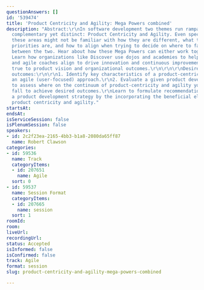 ```yaml
---
questionAnswers: []
id: '539474'
title: 'Product Centricity and Agility: Mega Powers combined'
description: "Abstract:\r\nIn software development two themes run rampant which are
  complementary yet distinct: Product Centricity and Agility. Even specialists of
  these areas might not be familiar with how they are different, what their divergent
  priorities are, and how to align when trying to decide on where to fall on the continuum
  between the two. Hear about how these Mega Powers can either work together or explode!
  Learn how organizations like Discover use dojos and academies to helps product leaders
  and agile coaches align to drive innovation and continuous improvement while staying
  true to product vision and organizational outcomes.\r\n\r\n\r\nDesired learning
  outcomes:\r\n\r\n1. Identify key characteristics of a product-centric approach and
  an agile (user-focused) approach.\r\n2. Evaluate a given product development scenario
  to assess where on the continuum of product-centricity and agility your team must
  fall to achieve desired outcomes.\r\nLearn to formulate recommendations for improving
  a product development strategy by the incorporating the beneficial elements of both
  product centricity and agility."
startsAt: 
endsAt: 
isServiceSession: false
isPlenumSession: false
speakers:
- id: 2c2f23ea-2165-4bb3-b1a8-2080da65ff87
  name: Robert Clawson
categories:
- id: 59536
  name: Track
  categoryItems:
  - id: 207651
    name: Agile
  sort: 0
- id: 59537
  name: Session Format
  categoryItems:
  - id: 207665
    name: session
  sort: 1
roomId: 
room: 
liveUrl: 
recordingUrl: 
status: Accepted
isInformed: false
isConfirmed: false
track: Agile
format: session
slug: product-centricity-and-agility-mega-powers-combined

---
```


